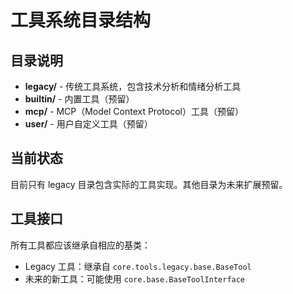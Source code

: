 # 工具系统目录结构

## 目录说明

- **legacy/** - 传统工具系统，包含技术分析和情绪分析工具
- **builtin/** - 内置工具（预留）
- **mcp/** - MCP（Model Context Protocol）工具（预留）
- **user/** - 用户自定义工具（预留）

## 当前状态

目前只有 legacy 目录包含实际的工具实现。其他目录为未来扩展预留。

## 工具接口

所有工具都应该继承自相应的基类：
- Legacy 工具：继承自 `core.tools.legacy.base.BaseTool`
- 未来的新工具：可能使用 `core.base.BaseToolInterface`